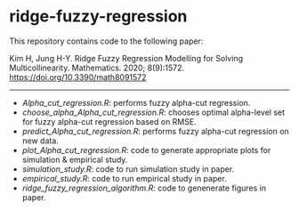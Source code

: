 # ridge-fuzzy-regression

This repository contains code to the following paper:

Kim H, Jung H-Y. Ridge Fuzzy Regression Modelling for Solving Multicollinearity. Mathematics. 2020; 8(9):1572. https://doi.org/10.3390/math8091572

--------------------------------------------------------------------------------

- *Alpha_cut_regression.R*: performs fuzzy alpha-cut regression. 
- *choose_alpha_Alpha_cut_regression.R*: chooses optimal alpha-level set for fuzzy alpha-cut regression based on RMSE.
- *predict_Alpha_cut_regression.R*: performs fuzzy alpha-cut regression on new data.
- *plot_Alpha_cut_regression.R*: code to generate appropriate plots for simulation & empirical study.
- *simulation_study.R*: code to run simulation study in paper.
- *empirical_study.R*: code to run empirical study in paper.
- *ridge_fuzzy_regression_algorithm.R*: code to genenerate figures in paper. 
